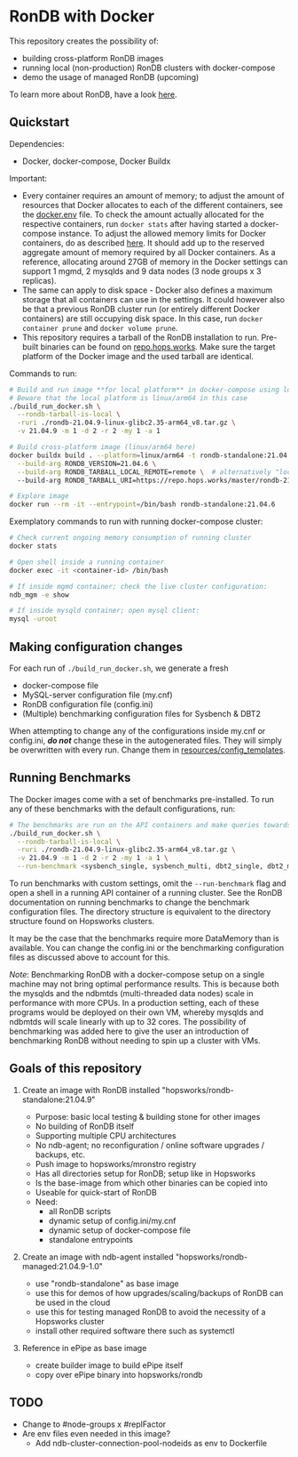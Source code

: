 # RonDB with Docker

This repository creates the possibility of:
- building cross-platform RonDB images
- running local (non-production) RonDB clusters with docker-compose
- demo the usage of managed RonDB (upcoming)

To learn more about RonDB, have a look [here](rondb.com).

## Quickstart

Dependencies:
- Docker, docker-compose, Docker Buildx

Important:
- Every container requires an amount of memory; to adjust the amount of resources that Docker allocates to each of the different containers, see the [docker.env](docker.env) file. To check the amount actually allocated for the respective containers, run `docker stats` after having started a docker-compose instance. To adjust the allowed memory limits for Docker containers, do as described [here](https://stackoverflow.com/a/44533437/9068781). It should add up to the reserved aggregate amount of memory required by all Docker containers. As a reference, allocating around 27GB of memory in the Docker settings can support 1 mgmd, 2 mysqlds and 9 data nodes (3 node groups x 3 replicas).
- The same can apply to disk space - Docker also defines a maximum storage that all containers can use in the settings. It could however also be that a previous RonDB cluster run (or entirely different Docker containers) are still occupying disk space. In this case, run `docker container prune` and `docker volume prune`.
- This repository requires a tarball of the RonDB installation to run. Pre-built binaries can be found on [repo.hops.works](https://repo.hops.works/master). Make sure the target platform of the Docker image and the used tarball are identical.

Commands to run:
```bash
# Build and run image **for local platform** in docker-compose using local RonDB tarball (download it first!)
# Beware that the local platform is linux/arm64 in this case
./build_run_docker.sh \
  --rondb-tarball-is-local \
  -ruri ./rondb-21.04.9-linux-glibc2.35-arm64_v8.tar.gz \
  -v 21.04.9 -m 1 -d 2 -r 2 -my 1 -a 1

# Build cross-platform image (linux/arm64 here)
docker buildx build . --platform=linux/arm64 -t rondb-standalone:21.04.6 \
  --build-arg RONDB_VERSION=21.04.6 \
  --build-arg RONDB_TARBALL_LOCAL_REMOTE=remote \  # alternatively "local"
  --build-arg RONDB_TARBALL_URI=https://repo.hops.works/master/rondb-21.04.6-linux-glibc2.31-arm64_v8.tar.gz # alternatively a local file path

# Explore image
docker run --rm -it --entrypoint=/bin/bash rondb-standalone:21.04.6
```

Exemplatory commands to run with running docker-compose cluster:
```bash
# Check current ongoing memory consumption of running cluster
docker stats

# Open shell inside a running container
docker exec -it <container-id> /bin/bash

# If inside mgmd container; check the live cluster configuration:
ndb_mgm -e show

# If inside mysqld container; open mysql client:
mysql -uroot
```

## Making configuration changes

For each run of `./build_run_docker.sh`, we generate a fresh
- docker-compose file
- MySQL-server configuration file (my.cnf)
- RonDB configuration file (config.ini)
- (Multiple) benchmarking configuration files for Sysbench & DBT2

When attempting to change any of the configurations inside my.cnf or config.ini, ***do not*** change these in the autogenerated files. They will simply be overwritten with every run. Change them in [resources/config_templates](resources/config_templates).

## Running Benchmarks

The Docker images come with a set of benchmarks pre-installed. To run any of these benchmarks with the default configurations, run:

```bash
# The benchmarks are run on the API containers and make queries towards the mysqld containers; this means that both types are needed.
./build_run_docker.sh \
  --rondb-tarball-is-local \
  -ruri ./rondb-21.04.9-linux-glibc2.35-arm64_v8.tar.gz \
  -v 21.04.9 -m 1 -d 2 -r 2 -my 1 -a 1 \
  --run-benchmark <sysbench_single, sysbench_multi, dbt2_single, dbt2_multi>
```

To run benchmarks with custom settings, omit the `--run-benchmark` flag and open a shell in a running API container of a running cluster. See the RonDB documentation on running benchmarks to change the benchmark configuration files. The directory structure is equivalent to the directory structure found on Hopsworks clusters.

It may be the case that the benchmarks require more DataMemory than is available. You can change the config.ini or the benchmarking configuration files as discussed above to account for this.

*Note*: Benchmarking RonDB with a docker-compose setup on a single machine may not bring optimal performance results. This is because both the mysqlds and the ndbmtds (multi-threaded data nodes) scale in performance with more CPUs. In a production setting, each of these programs would be deployed on their own VM, whereby mysqlds and ndbmtds will scale linearly with up to 32 cores. The possibility of benchmarking was added here to give the user an introduction of benchmarking RonDB without needing to spin up a cluster with VMs.

## Goals of this repository

1. Create an image with RonDB installed "hopsworks/rondb-standalone:21.04.9"
   - Purpose: basic local testing & building stone for other images
   - No building of RonDB itself
   - Supporting multiple CPU architectures
   - No ndb-agent; no reconfiguration / online software upgrades / backups, etc.
   - Push image to hopsworks/mronstro registry
   - Has all directories setup for RonDB; setup like in Hopsworks
   - Is the base-image from which other binaries can be copied into
   - Useable for quick-start of RonDB
   - Need:
     - all RonDB scripts
     - dynamic setup of config.ini/my.cnf
     - dynamic setup of docker-compose file
     - standalone entrypoints

2. Create an image with ndb-agent installed "hopsworks/rondb-managed:21.04.9-1.0"
   - use "rondb-standalone" as base image
   - use this for demos of how upgrades/scaling/backups of RonDB can be used in the cloud
   - use this for testing managed RonDB to avoid the necessity of a Hopsworks cluster
   - install other required software there such as systemctl

3. Reference in ePipe as base image
    - create builder image to build ePipe itself
    - copy over ePipe binary into hopsworks/rondb

## TODO

- Change to #node-groups x #replFactor
- Are env files even needed in this image?
  - Add ndb-cluster-connection-pool-nodeids as env to Dockerfile
